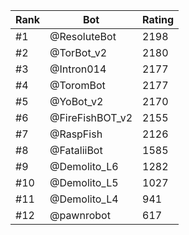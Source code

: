 Rank|Bot|Rating
---|---|---
#1|@ResoluteBot|2198
#2|@TorBot_v2|2180
#3|@Intron014|2177
#4|@ToromBot|2177
#5|@YoBot_v2|2170
#6|@FireFishBOT_v2|2155
#7|@RaspFish|2126
#8|@FataliiBot|1585
#9|@Demolito_L6|1282
#10|@Demolito_L5|1027
#11|@Demolito_L4|941
#12|@pawnrobot|617
